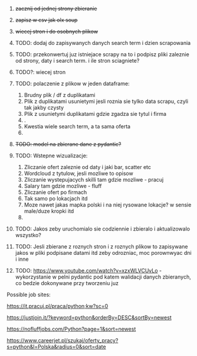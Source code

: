1. ~~zacznij od jednej strony zbieranie~~
2. ~~zapisz w csv jak olx soup~~
3. ~~wiecej stron i do osobnych plikow~~
4. TODO: dodaj do zapisywanych danych search term i dzien scrapowania
5. TODO: przekonwertuj juz istniejace scrapy na to i podpisz pliki zaleznie od strony, daty i search term. i ile stron sciagniete?
6. TODO?: wiecej stron
7. TODO: polaczenie z plikow w jeden dataframe:
    1. Brudny plik / df z duplikatami
    2. Plik z duplikatami usunietymi jesli roznia sie tylko data scrapu, czyli tak jakby czysty
    3. Plik z usunietymi duplikatami gdzie zgadza sie tytul i firma
    4. .
    5. Kwestia wiele search term, a ta sama oferta
    6. 
9. ~~TODO: model na zbierane dane z pydantic?~~
10. TODO: Wstepne wizualizacje:
    1. Zliczanie ofert zaleznie od daty i jaki bar, scatter etc
    2. Wordcloud z tytulow, jesli mozliwe to opisow
    3. Zliczanie wystepujacych skilli tam gdzie mozliwe - pracuj
    4. Salary tam gdzie mozliwe - fluff
    5. Zliczanie ofert po firmach
    6. Tak samo po lokacjach itd
    7. Moze nawet jakas mapka polski i na niej rysowane lokacje? w sensie male/duze kropki itd
    8. 
12. TODO: Jakos zeby uruchomialo sie codziennie i zbieralo i aktualizowalo wszystko?
13. TODO: Jesli zbierane z roznych stron i z roznych plikow to zapisywane jakos w pliki podpisane datami itd zeby odrozniac, moc porownwyac dni i inne

14. TODO: https://www.youtube.com/watch?v=xzxWLVCUvLo - wykorzystanie w pelni pydantic pod katem walidacji danych zbieranych, co bedzie dokonywane przy tworzeniu juz

Possible job sites:

https://it.pracuj.pl/praca/python;kw?sc=0

https://justjoin.it/?keyword=python&orderBy=DESC&sortBy=newest

https://nofluffjobs.com/Python?page=1&sort=newest

https://www.careerjet.pl/szukaj/oferty_pracy?s=python&l=Polska&radius=0&sort=date

